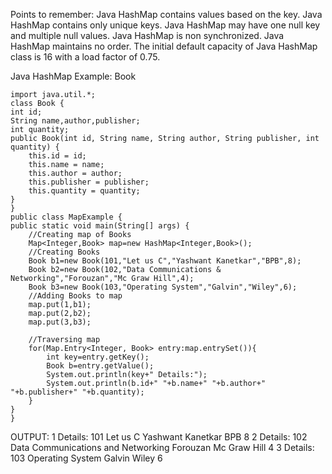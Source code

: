 Points to remember:
   Java HashMap contains values based on the key.
   Java HashMap contains only unique keys.
   Java HashMap may have one null key and multiple null values.
   Java HashMap is non synchronized.
   Java HashMap maintains no order.
   The initial default capacity of Java HashMap class is 16 with a load factor of 0.75.

Java HashMap Example: Book

    import java.util.*;    
    class Book {    
    int id;    
    String name,author,publisher;    
    int quantity;    
    public Book(int id, String name, String author, String publisher, int quantity) {    
        this.id = id;    
        this.name = name;    
        this.author = author;    
        this.publisher = publisher;    
        this.quantity = quantity;    
    }    
    }    
    public class MapExample {    
    public static void main(String[] args) {    
        //Creating map of Books    
        Map<Integer,Book> map=new HashMap<Integer,Book>();    
        //Creating Books    
        Book b1=new Book(101,"Let us C","Yashwant Kanetkar","BPB",8);    
        Book b2=new Book(102,"Data Communications & Networking","Forouzan","Mc Graw Hill",4);    
        Book b3=new Book(103,"Operating System","Galvin","Wiley",6);    
        //Adding Books to map   
        map.put(1,b1);  
        map.put(2,b2);  
        map.put(3,b3);  
          
        //Traversing map  
        for(Map.Entry<Integer, Book> entry:map.entrySet()){    
            int key=entry.getKey();  
            Book b=entry.getValue();  
            System.out.println(key+" Details:");  
            System.out.println(b.id+" "+b.name+" "+b.author+" "+b.publisher+" "+b.quantity);   
        }    
    }    
    }      
OUTPUT:
1 Details:
101 Let us C Yashwant Kanetkar BPB 8
2 Details:
102 Data Communications and Networking Forouzan Mc Graw Hill 4
3 Details:
103 Operating System Galvin Wiley 6

